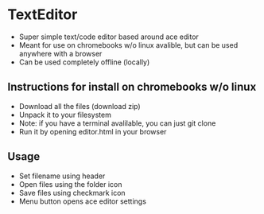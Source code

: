 # TextEditor
- Super simple text/code editor based around ace editor
- Meant for use on chromebooks w/o linux avalible, but can be used anywhere with a browser
- Can be used completely offline (locally)

## Instructions for install on chromebooks w/o linux
- Download all the files (download zip)
- Unpack it to your filesystem
- Note: if you have a terminal avalilable, you can just git clone
- Run it by opening editor.html in your browser

## Usage
- Set filename using header 
- Open files using the folder icon
- Save files using checkmark icon
- Menu button opens ace editor settings 
